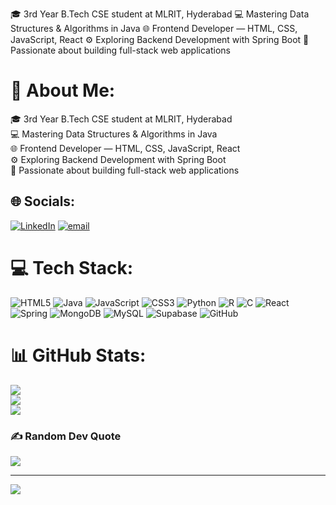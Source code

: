🎓 3rd Year B.Tech CSE student at MLRIT, Hyderabad
💻 Mastering Data Structures & Algorithms in Java
🌐 Frontend Developer — HTML, CSS, JavaScript, React
⚙️ Exploring Backend Development with Spring Boot
🚀 Passionate about building full-stack web applications
# 💫 About Me:
🎓 3rd Year B.Tech CSE student at MLRIT, Hyderabad<br>💻 Mastering Data Structures & Algorithms in Java<br>🌐 Frontend Developer — HTML, CSS, JavaScript, React<br>⚙️ Exploring Backend Development with Spring Boot<br>🚀 Passionate about building full-stack web applications


## 🌐 Socials:
[![LinkedIn](https://img.shields.io/badge/LinkedIn-%230077B5.svg?logo=linkedin&logoColor=white)](www.linkedin.com/in/kananthareddy-varshith-reddy) [![email](https://img.shields.io/badge/Email-D14836?logo=gmail&logoColor=white)](mailto:varshith730@gmail.com) 

# 💻 Tech Stack:
![HTML5](https://img.shields.io/badge/html5-%23E34F26.svg?style=for-the-badge&logo=html5&logoColor=white) ![Java](https://img.shields.io/badge/java-%23ED8B00.svg?style=for-the-badge&logo=openjdk&logoColor=white) ![JavaScript](https://img.shields.io/badge/javascript-%23323330.svg?style=for-the-badge&logo=javascript&logoColor=%23F7DF1E) ![CSS3](https://img.shields.io/badge/css3-%231572B6.svg?style=for-the-badge&logo=css3&logoColor=white) ![Python](https://img.shields.io/badge/python-3670A0?style=for-the-badge&logo=python&logoColor=ffdd54) ![R](https://img.shields.io/badge/r-%23276DC3.svg?style=for-the-badge&logo=r&logoColor=white) ![C](https://img.shields.io/badge/c-%2300599C.svg?style=for-the-badge&logo=c&logoColor=white) ![React](https://img.shields.io/badge/react-%2320232a.svg?style=for-the-badge&logo=react&logoColor=%2361DAFB) ![Spring](https://img.shields.io/badge/spring-%236DB33F.svg?style=for-the-badge&logo=spring&logoColor=white) ![MongoDB](https://img.shields.io/badge/MongoDB-%234ea94b.svg?style=for-the-badge&logo=mongodb&logoColor=white) ![MySQL](https://img.shields.io/badge/mysql-4479A1.svg?style=for-the-badge&logo=mysql&logoColor=white) ![Supabase](https://img.shields.io/badge/Supabase-3ECF8E?style=for-the-badge&logo=supabase&logoColor=white) ![GitHub](https://img.shields.io/badge/github-%23121011.svg?style=for-the-badge&logo=github&logoColor=white)
# 📊 GitHub Stats:
![](https://github-readme-stats.vercel.app/api?username=varshith8925&theme=merko&hide_border=false&include_all_commits=false&count_private=false)<br/>
![](https://nirzak-streak-stats.vercel.app/?user=varshith8925&theme=merko&hide_border=false)<br/>
![](https://github-readme-stats.vercel.app/api/top-langs/?username=varshith8925&theme=merko&hide_border=false&include_all_commits=false&count_private=false&layout=compact)

### ✍️ Random Dev Quote
![](https://quotes-github-readme.vercel.app/api?type=horizontal&theme=radical)

---
[![](https://visitcount.itsvg.in/api?id=varshith8925&icon=0&color=0)](https://visitcount.itsvg.in)

<!-- Proudly created with GPRM ( https://gprm.itsvg.in ) -->
